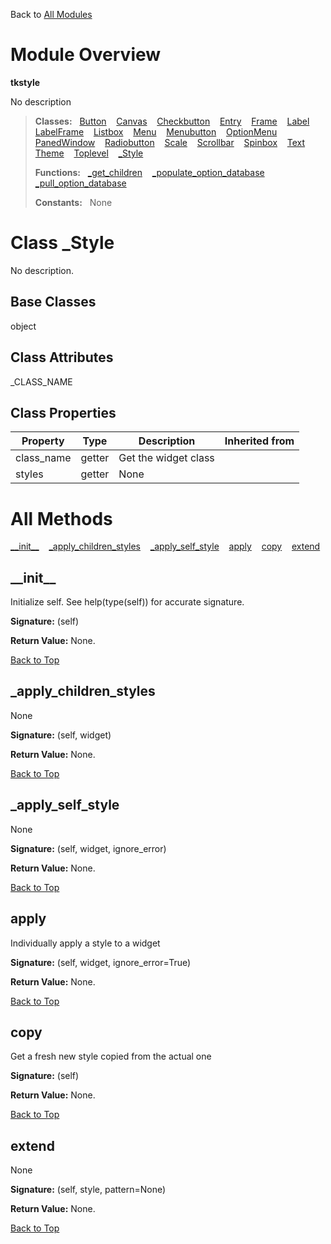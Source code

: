 Back to [All Modules](https://github.com/pyrustic/tkstyle/blob/master/docs/modules/README.md#readme)

# Module Overview

**tkstyle**
 
No description

> **Classes:** &nbsp; [Button](https://github.com/pyrustic/tkstyle/blob/master/docs/modules/content/tkstyle/content/classes/Button.md#class-button) &nbsp;&nbsp; [Canvas](https://github.com/pyrustic/tkstyle/blob/master/docs/modules/content/tkstyle/content/classes/Canvas.md#class-canvas) &nbsp;&nbsp; [Checkbutton](https://github.com/pyrustic/tkstyle/blob/master/docs/modules/content/tkstyle/content/classes/Checkbutton.md#class-checkbutton) &nbsp;&nbsp; [Entry](https://github.com/pyrustic/tkstyle/blob/master/docs/modules/content/tkstyle/content/classes/Entry.md#class-entry) &nbsp;&nbsp; [Frame](https://github.com/pyrustic/tkstyle/blob/master/docs/modules/content/tkstyle/content/classes/Frame.md#class-frame) &nbsp;&nbsp; [Label](https://github.com/pyrustic/tkstyle/blob/master/docs/modules/content/tkstyle/content/classes/Label.md#class-label) &nbsp;&nbsp; [LabelFrame](https://github.com/pyrustic/tkstyle/blob/master/docs/modules/content/tkstyle/content/classes/LabelFrame.md#class-labelframe) &nbsp;&nbsp; [Listbox](https://github.com/pyrustic/tkstyle/blob/master/docs/modules/content/tkstyle/content/classes/Listbox.md#class-listbox) &nbsp;&nbsp; [Menu](https://github.com/pyrustic/tkstyle/blob/master/docs/modules/content/tkstyle/content/classes/Menu.md#class-menu) &nbsp;&nbsp; [Menubutton](https://github.com/pyrustic/tkstyle/blob/master/docs/modules/content/tkstyle/content/classes/Menubutton.md#class-menubutton) &nbsp;&nbsp; [OptionMenu](https://github.com/pyrustic/tkstyle/blob/master/docs/modules/content/tkstyle/content/classes/OptionMenu.md#class-optionmenu) &nbsp;&nbsp; [PanedWindow](https://github.com/pyrustic/tkstyle/blob/master/docs/modules/content/tkstyle/content/classes/PanedWindow.md#class-panedwindow) &nbsp;&nbsp; [Radiobutton](https://github.com/pyrustic/tkstyle/blob/master/docs/modules/content/tkstyle/content/classes/Radiobutton.md#class-radiobutton) &nbsp;&nbsp; [Scale](https://github.com/pyrustic/tkstyle/blob/master/docs/modules/content/tkstyle/content/classes/Scale.md#class-scale) &nbsp;&nbsp; [Scrollbar](https://github.com/pyrustic/tkstyle/blob/master/docs/modules/content/tkstyle/content/classes/Scrollbar.md#class-scrollbar) &nbsp;&nbsp; [Spinbox](https://github.com/pyrustic/tkstyle/blob/master/docs/modules/content/tkstyle/content/classes/Spinbox.md#class-spinbox) &nbsp;&nbsp; [Text](https://github.com/pyrustic/tkstyle/blob/master/docs/modules/content/tkstyle/content/classes/Text.md#class-text) &nbsp;&nbsp; [Theme](https://github.com/pyrustic/tkstyle/blob/master/docs/modules/content/tkstyle/content/classes/Theme.md#class-theme) &nbsp;&nbsp; [Toplevel](https://github.com/pyrustic/tkstyle/blob/master/docs/modules/content/tkstyle/content/classes/Toplevel.md#class-toplevel) &nbsp;&nbsp; [\_Style](https://github.com/pyrustic/tkstyle/blob/master/docs/modules/content/tkstyle/content/classes/_Style.md#class-_style)
>
> **Functions:** &nbsp; [\_get\_children](https://github.com/pyrustic/tkstyle/blob/master/docs/modules/content/tkstyle/content/functions.md#_get_children) &nbsp;&nbsp; [\_populate\_option\_database](https://github.com/pyrustic/tkstyle/blob/master/docs/modules/content/tkstyle/content/functions.md#_populate_option_database) &nbsp;&nbsp; [\_pull\_option\_database](https://github.com/pyrustic/tkstyle/blob/master/docs/modules/content/tkstyle/content/functions.md#_pull_option_database)
>
> **Constants:** &nbsp; None

# Class _Style
No description.

## Base Classes
object

## Class Attributes
\_CLASS\_NAME

## Class Properties
|Property|Type|Description|Inherited from|
|---|---|---|---|
|class_name|getter|Get the widget class||
|styles|getter|None||



# All Methods
[\_\_init\_\_](#__init__) &nbsp;&nbsp; [\_apply\_children\_styles](#_apply_children_styles) &nbsp;&nbsp; [\_apply\_self\_style](#_apply_self_style) &nbsp;&nbsp; [apply](#apply) &nbsp;&nbsp; [copy](#copy) &nbsp;&nbsp; [extend](#extend)

## \_\_init\_\_
Initialize self.  See help(type(self)) for accurate signature.



**Signature:** (self)





**Return Value:** None.

[Back to Top](#module-overview)


## \_apply\_children\_styles
None



**Signature:** (self, widget)





**Return Value:** None.

[Back to Top](#module-overview)


## \_apply\_self\_style
None



**Signature:** (self, widget, ignore\_error)





**Return Value:** None.

[Back to Top](#module-overview)


## apply
Individually apply a style to a widget



**Signature:** (self, widget, ignore\_error=True)





**Return Value:** None.

[Back to Top](#module-overview)


## copy
Get a fresh new style copied from the actual one



**Signature:** (self)





**Return Value:** None.

[Back to Top](#module-overview)


## extend
None



**Signature:** (self, style, pattern=None)





**Return Value:** None.

[Back to Top](#module-overview)



